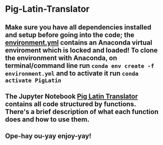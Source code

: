 # Pig-Latin-Translator

## Make sure you have all dependencies installed and setup before going into the code; the [environment.yml](environment.yml) contains an Anaconda virtual enviroment which is locked and loaded! To clone the environment with Anaconda, on terminal/command line run ```conda env create -f environment.yml``` and to activate it run ```conda activate PigLatin```

## The Jupyter Notebook [Pig Latin Translator](Pig-Latin-Translator.ipynb) contains all code structured by functions. There's a brief description of what each function does and how to use them.

## Ope-hay ou-yay enjoy-yay! 
